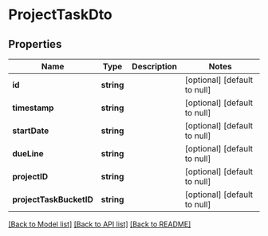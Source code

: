 # ProjectTaskDto

## Properties
Name | Type | Description | Notes
------------ | ------------- | ------------- | -------------
**id** | **string** |  | [optional] [default to null]
**timestamp** | **string** |  | [optional] [default to null]
**startDate** | **string** |  | [optional] [default to null]
**dueLine** | **string** |  | [optional] [default to null]
**projectID** | **string** |  | [optional] [default to null]
**projectTaskBucketID** | **string** |  | [optional] [default to null]

[[Back to Model list]](../README.md#documentation-for-models) [[Back to API list]](../README.md#documentation-for-api-endpoints) [[Back to README]](../README.md)


